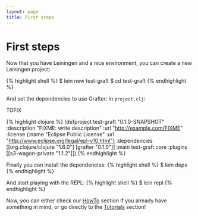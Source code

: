```yaml
---
layout: page
title: First steps
---
```

# First steps

Now that you have Leiningen and a nice environment, you can create a new Leiningen project:

{% highlight shell %}
$ lein new test-graft
$ cd test-graft
{% endhighlight %}

And set the dependencies to use Grafter: in <code>project.clj</code>:

TOFIX

{% highlight clojure %}
(defproject test-graft "0.1.0-SNAPSHOT"
  :description "FIXME: write description"
  :url "http://example.com/FIXME"
  :license {:name "Eclipse Public License"
            :url "http://www.eclipse.org/legal/epl-v10.html"}
  :dependencies [[org.clojure/clojure "1.6.0"]
                 [grafter "0.1.0"]]
  :main test-graft.core
  :plugins [[s3-wagon-private "1.1.2"]])
{% endhighlight %}

Finally you can install the dependencies:
{% highlight shell %}
$ lein deps
{% endhighlight %}

And start playing with the REPL:
{% highlight shell %}
$ lein repl
{% endhighlight %}

Now, you can either check our [HowTo](/howto/index.html) section if you already have something in mind, or go directly to the [Tutorials](tutorials/index.html) section!
